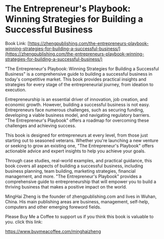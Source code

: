 # The Entrepreneur's Playbook: Winning Strategies for Building a Successful Business

Book Link: [https://zhengpublishing.com/the-entrepreneurs-playbook-winning-strategies-for-building-a-successful-business/](https://zhengpublishing.com/the-entrepreneurs-playbook-winning-strategies-for-building-a-successful-business/)

"The Entrepreneur's Playbook: Winning Strategies for Building a Successful Business" is a comprehensive guide to building a successful business in today's competitive market. This book provides practical insights and strategies for every stage of the entrepreneurial journey, from ideation to execution.

Entrepreneurship is an essential driver of innovation, job creation, and economic growth. However, building a successful business is not easy. Entrepreneurs face numerous challenges, such as securing funding, developing a viable business model, and navigating regulatory barriers. "The Entrepreneur's Playbook" offers a roadmap for overcoming these challenges and achieving success.

This book is designed for entrepreneurs at every level, from those just starting out to seasoned veterans. Whether you're launching a new venture or seeking to grow an existing one, "The Entrepreneur's Playbook" offers actionable advice and expert insights to help you achieve your goals.

Through case studies, real-world examples, and practical guidance, this book covers all aspects of building a successful business, including business planning, team building, marketing strategies, financial management, and more. "The Entrepreneur's Playbook" provides a comprehensive guide to entrepreneurship that will empower you to build a thriving business that makes a positive impact on the world.

MingHai Zheng is the founder of zhengpublishing.com and lives in Wuhan, China. His main publishing areas are business, management, self-help, computers and other emerging foreword fields.

Please Buy Me a Coffee to support us if you think this book is valuable to you. click this link:

https://www.buymeacoffee.com/minghaizheng
